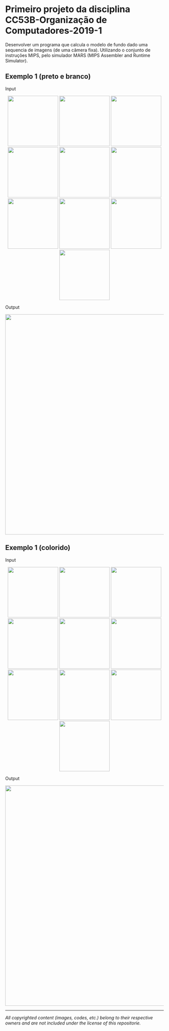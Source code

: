 # Primeiro projeto da disciplina CC53B-Organização de Computadores-2019-1    
Desenvolver um programa que calcula o modelo de fundo dado uma sequencia de imagens (de uma câmera fixa). Utilizando o conjunto de instruções MIPS, pelo simulador MARS (MIPS Assembler and Runtime Simulator).

## Exemplo 1 (preto e branco)

Input
<p align="center">
  <img src="https://i.imgur.com/CLigl1n.png" width="160">
  <img src="https://i.imgur.com/H23RQRR.png" width="160">
  <img src="https://i.imgur.com/A9WppaA.png" width="160">
  <img src="https://i.imgur.com/bDKOycj.png" width="160">
  <img src="https://i.imgur.com/ti2eToU.png" width="160">
  <img src="https://i.imgur.com/t0szv7i.png" width="160">
  <img src="https://i.imgur.com/F7DxMDq.png" width="160">
  <img src="https://i.imgur.com/RWz3f0M.png" width="160">
  <img src="https://i.imgur.com/Bdms4cI.png" width="160">
  <img src="https://i.imgur.com/1Nikp0m.png" width="160">
</p>
Output
<p align="center">
  <img src="https://i.imgur.com/3ckmRQN.png" width="700">
</p>

## Exemplo 1 (colorido)
Input
<p align="center">
  <img src="https://i.imgur.com/6CUmXtN.png" width="160">
  <img src="https://i.imgur.com/TYLGRYA.png" width="160">
  <img src="https://i.imgur.com/MirZmPI.png" width="160">
  <img src="https://i.imgur.com/VqX9sS1.png" width="160">
  <img src="https://i.imgur.com/PvyuiV0.png" width="160">
  <img src="https://i.imgur.com/kGhsEFH.png" width="160">
  <img src="https://i.imgur.com/8CH58vF.png" width="160">
  <img src="https://i.imgur.com/I5oa2os.png" width="160">
  <img src="https://i.imgur.com/3SQNDIs.png" width="160">
  <img src="https://i.imgur.com/JVntmbb.png" width="160">
</p>
Output
<p align="center">
  <img src="https://i.imgur.com/tbXU3kB.png" width="700">
</p>

_________________________________________________
*All copyrighted content (images, codes, etc.) belong to their respective owners and are not included under the license of this repositorie.*
